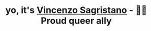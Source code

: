 <h1 align="center" style="">
  yo, it's <a 
adfasdasda
- 📫 LinkedIn: <a href="https://www.linkedin.com/in/vincenzo-sagristano-934874181/" target="blank">Vincenzo Sagristano</a>
- 🏳️‍🌈 Proud queer ally
